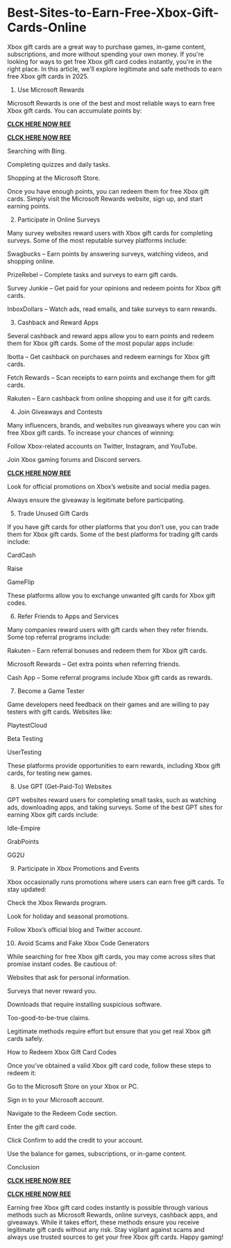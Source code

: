 # Best-Sites-to-Earn-Free-Xbox-Gift-Cards-Online
Xbox gift cards are a great way to purchase games, in-game content, subscriptions, and more without spending your own money. If you're looking for ways to get free Xbox gift card codes instantly, you're in the right place. In this article, we'll explore legitimate and safe methods to earn free Xbox gift cards in 2025.

1. Use Microsoft Rewards

Microsoft Rewards is one of the best and most reliable ways to earn free Xbox gift cards. You can accumulate points by:

**[CLCK HERE NOW REE](https://tinyurl.com/xboxgiftcard2025)**

**[CLCK HERE NOW REE](https://tinyurl.com/xboxgiftcard2025)**

Searching with Bing.

Completing quizzes and daily tasks.

Shopping at the Microsoft Store.

Once you have enough points, you can redeem them for free Xbox gift cards. Simply visit the Microsoft Rewards website, sign up, and start earning points.

2. Participate in Online Surveys

Many survey websites reward users with Xbox gift cards for completing surveys. Some of the most reputable survey platforms include:

Swagbucks – Earn points by answering surveys, watching videos, and shopping online.

PrizeRebel – Complete tasks and surveys to earn gift cards.

Survey Junkie – Get paid for your opinions and redeem points for Xbox gift cards.

InboxDollars – Watch ads, read emails, and take surveys to earn rewards.

3. Cashback and Reward Apps

Several cashback and reward apps allow you to earn points and redeem them for Xbox gift cards. Some of the most popular apps include:

Ibotta – Get cashback on purchases and redeem earnings for Xbox gift cards.

Fetch Rewards – Scan receipts to earn points and exchange them for gift cards.

Rakuten – Earn cashback from online shopping and use it for gift cards.

4. Join Giveaways and Contests

Many influencers, brands, and websites run giveaways where you can win free Xbox gift cards. To increase your chances of winning:

Follow Xbox-related accounts on Twitter, Instagram, and YouTube.

Join Xbox gaming forums and Discord servers.

**[CLCK HERE NOW REE](https://tinyurl.com/xboxgiftcard2025)**

Look for official promotions on Xbox’s website and social media pages.

Always ensure the giveaway is legitimate before participating.

5. Trade Unused Gift Cards

If you have gift cards for other platforms that you don’t use, you can trade them for Xbox gift cards. Some of the best platforms for trading gift cards include:

CardCash

Raise

GameFlip

These platforms allow you to exchange unwanted gift cards for Xbox gift codes.

6. Refer Friends to Apps and Services

Many companies reward users with gift cards when they refer friends. Some top referral programs include:

Rakuten – Earn referral bonuses and redeem them for Xbox gift cards.

Microsoft Rewards – Get extra points when referring friends.

Cash App – Some referral programs include Xbox gift cards as rewards.

7. Become a Game Tester

Game developers need feedback on their games and are willing to pay testers with gift cards. Websites like:

PlaytestCloud

Beta Testing

UserTesting

These platforms provide opportunities to earn rewards, including Xbox gift cards, for testing new games.

8. Use GPT (Get-Paid-To) Websites

GPT websites reward users for completing small tasks, such as watching ads, downloading apps, and taking surveys. Some of the best GPT sites for earning Xbox gift cards include:

Idle-Empire

GrabPoints

GG2U

9. Participate in Xbox Promotions and Events

Xbox occasionally runs promotions where users can earn free gift cards. To stay updated:

Check the Xbox Rewards program.

Look for holiday and seasonal promotions.

Follow Xbox’s official blog and Twitter account.

10. Avoid Scams and Fake Xbox Code Generators

While searching for free Xbox gift cards, you may come across sites that promise instant codes. Be cautious of:

Websites that ask for personal information.

Surveys that never reward you.

Downloads that require installing suspicious software.

Too-good-to-be-true claims.

Legitimate methods require effort but ensure that you get real Xbox gift cards safely.

How to Redeem Xbox Gift Card Codes

Once you’ve obtained a valid Xbox gift card code, follow these steps to redeem it:

Go to the Microsoft Store on your Xbox or PC.

Sign in to your Microsoft account.

Navigate to the Redeem Code section.

Enter the gift card code.

Click Confirm to add the credit to your account.

Use the balance for games, subscriptions, or in-game content.

Conclusion

**[CLCK HERE NOW REE](https://tinyurl.com/xboxgiftcard2025)**

**[CLCK HERE NOW REE](https://tinyurl.com/xboxgiftcard2025)**

Earning free Xbox gift card codes instantly is possible through various methods such as Microsoft Rewards, online surveys, cashback apps, and giveaways. While it takes effort, these methods ensure you receive legitimate gift cards without any risk. Stay vigilant against scams and always use trusted sources to get your free Xbox gift cards. Happy gaming!
